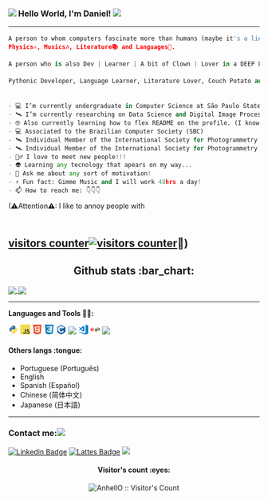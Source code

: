 ### <img src="https://github.com/TheDudeThatCode/TheDudeThatCode/blob/master/Assets/Hi.gif" width="29px"> Hello World, I'm Daniel!  <img src="https://github.com/TheDudeThatCode/TheDudeThatCode/blob/master/Assets/Earth.gif" width="24px">
---- 

```Python
A person to whom computers fascinate more than humans (maybe it's a lie), a person with great interest in Astronomy🔭, 
Physics⚛️, Musics🎶, Literature📚 and Languages📖.

A person who is also Dev | Learner | A bit of Clown | Lover in a DEEP Life!!

Pythonic Developer, Language Learner, Literature Lover, Couch Potato and Workaholic in the same time and much more...LOL


- 💻 I’m currently undergraduate in Computer Science at São Paulo State University (UNESP), Brazil.
- 🛰 I’m currently researching on Data Science and Digital Image Processing applied to Remote Sensing.
- 🤓 Also currently learning how to flex README on the profile. (I know...everytime is "currently")
- 💻 Associated to the Brazilian Computer Society (SBC)
- 🛰 Individual Member of the International Society for Photogrammetry and Remote Sensing Student Consortium (ISPRS Student Consortium) 
- 🛰 Individual Member of the International Society for Photogrammetry and Remote Sensing (ISPRS)
- 🤸‍♂️ I love to meet new people!!!
- 👽 Learning any tecnology that apears on my way...
- 💬 Ask me about any sort of motivation!
- ⚡ Fun fact: Gimme Music and I will work 48hrs a day!
- 📫 How to reach me: 👇👇👇
```
(⚠Attention⚠: I like to annoy people with <div id="sfc6rd669zl48tctxfhwab5kjftq2cj1f84"></div>
<script type="text/javascript" src="https://counter6.stat.ovh/private/counter.js?c=6rd669zl48tctxfhwab5kjftq2cj1f84&down=async" async></script>
<br><a href="https://www.freecounterstat.com">visitors counter</a><noscript><a href="https://www.freecounterstat.com" title="visitors counter"><img src="https://counter6.stat.ovh/private/freecounterstat.php?c=6rd669zl48tctxfhwab5kjftq2cj1f84" border="0" title="visitors counter" alt="visitors counter"></a></noscript>🧙)
---- 
<h2 align="center">Github stats :bar_chart:</h2>

<a href="https://github.com/anuraghazra/github-readme-stats">
  <img align="center" src="https://github-readme-stats.vercel.app/api?username=yingyangtongxue&count_private=true&show_icons=true&theme=chartreuse-dark" />
</a>
<a href="https://github.com/anuraghazra/convoychat">
  <img align="center" src="https://github-readme-stats.vercel.app/api/top-langs/?username=yingyangtongxue&layout=compact&theme=chartreuse-dark&count_private=true" />
</a>

----

**Languages and Tools :man_technologist::**  

<code><img height="20" src="https://raw.githubusercontent.com/devicons/devicon/master/icons/python/python-original.svg"></code>
<code><img height="20" src="https://raw.githubusercontent.com/github/explore/80688e429a7d4ef2fca1e82350fe8e3517d3494d/topics/javascript/javascript.png"></code>
<code><img height="20" src="https://raw.githubusercontent.com/devicons/devicon/master/icons/html5/html5-original.svg"></code>
<code><img height="20" src="https://raw.githubusercontent.com/devicons/devicon/master/icons/css3/css3-original.svg"></code>
<code><img height="20" src="https://raw.githubusercontent.com/devicons/devicon/master/icons/c/c-original.svg"></code>
<code><img height="20" src="https://www.flaticon.com/svg/static/icons/svg/226/226777.svg"></code>
<code><img height="20" src="https://raw.githubusercontent.com/github/explore/80688e429a7d4ef2fca1e82350fe8e3517d3494d/topics/visual-studio-code/visual-studio-code.png"></code>
<code><img height="20" src="https://raw.githubusercontent.com/github/explore/80688e429a7d4ef2fca1e82350fe8e3517d3494d/topics/git/git.png"></code>
<code><img height="20" src="https://upload.wikimedia.org/wikipedia/commons/0/01/Windows_Terminal_Logo_256x256.png"></code>


<h4>Others langs :tongue:</h4>

* Portuguese (Português)
* English 
* Spanish (Español) 
* Chinese (简体中文) 
* Japanese (日本語)

---- 

### Contact me:<img src="https://github.com/TheDudeThatCode/TheDudeThatCode/blob/master/Assets/Handshake.gif" height="32px">

[![Linkedin Badge](https://img.shields.io/badge/-LinkedIn-blue?style=flat-square&logo=Linkedin&logoColor=white&link=https://www.linkedin.com/in/daniel-nunes-monteiro-789094185)](https://www.linkedin.com/in/daniel-nunes-monteiro-789094185)
[![Lattes Badge](https://img.shields.io/badge/Lattes-blue?link=http://lattes.cnpq.br/5712124977837346)](http://lattes.cnpq.br/5712124977837346)
<a href = "mailto: daniel.n.monteiro@unesp.com"><img src="https://img.shields.io/badge/Gmail-red?style=flat-square&logo=Gmail&logoColor=white" target="_blank"></a>

<h4 align="center">Visitor's count :eyes:</h4>

<p align="center"><img src="https://profile-counter.glitch.me/{AnhellO}/count.svg" alt="AnhellO :: Visitor's Count" /></p>
